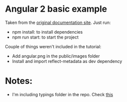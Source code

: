 # Angular 2 basic example

Taken from the [original documentation site](https://angular.io/docs/ts/latest/guide/webpack.html). Just run:

- npm install: to install dependencies
- npm run start: to start the project

Couple of things weren't included in the tutorial:

- Add angular.png in the public/images folder
- Install and import reflect-metadata as dev dependency

# Notes:

- I'm including typings folder in the repo. Check [this](http://stackoverflow.com/questions/37372698/should-git-track-the-typings-folder-typings-json)

